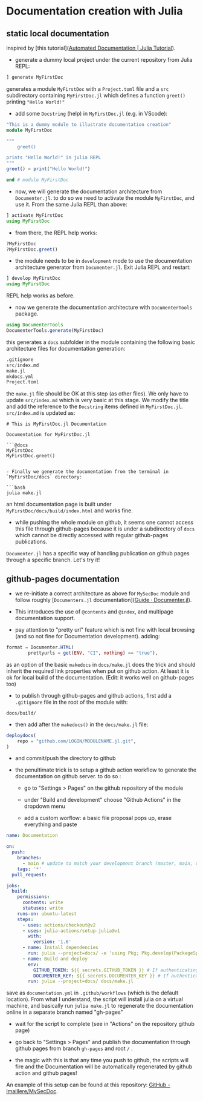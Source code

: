 # Documentation creation with Julia

## static local documentation

inspired by [this tutorial]([Automated Documentation | Julia Tutorial](https://www.matecdev.com/posts/julia-documentation.html)).

- generate a dummy local project under the current repository from Julia REPL:

```julia
] generate MyFirstDoc
```

generates a module `MyFirstDoc` with a `Project.toml` file and a `src` subdirectory containing `MyFirstDoc.jl` which defines a function `greet()` printing `"Hello World!"`

- add some `Docstring` (help) in `MyFirstDoc.jl` (e.g. in VScode):

```julia
"This is a dummy module to illustrate documentation creation"
module MyFirstDoc

"""
    greet() 

prints "Hello World!" in julia REPL
"""
greet() = print("Hello World!")

end # module MyFirstDoc
```

- now, we will generate the documentation architecture from `Documenter.jl`. to do so we need to activate the module `MyFirstDoc`, and use it. From the same Julia REPL than above:

```julia
] activate MyFirstDoc
using MyFirstDoc
```

- from there, the REPL help works:

```julia
?MyFirstDoc
?MyFirstDoc.greet()
```

- the module needs to be in `development` mode to use the documentation architecture generator from `Documenter.jl`. Exit Julia REPL and restart:

```julia
] develop MyFirstDoc
using MyFirstDoc
```

REPL help works as before.

- now we generate the documentation architecture with `DocumenterTools` package.

```julia
using DocumenterTools
DocumenterTools.generate(MyFirstDoc)
```

this generates a `docs` subfolder in the module containing the following basic architecture files for documentation generation:

```julia
.gitignore
src/index.md
make.jl
mkdocs.yml
Project.toml
```

the `make.jl` file should be OK at this step (as other files). We only have to update `src/index.md` which is very basic at this stage. We modify the title and add the reference to the `Docstring` items defined in `MyFirstDoc.jl`. `src/index.md` is updated as:

```
# This is MyFirstDoc.jl Documentation

Documentation for MyFirstDoc.jl

```@docs
MyFirstDoc
MyFirstDoc.greet()
```
```

- Finally we generate the documentation from the terminal in `MyFirstDoc/docs` directory:

```bash
julia make.jl
```

an html documentation page is built under `MyFirstDoc/docs/build/index.html`  and works fine.

- while pushing the whole module on github, it seems one cannot access this file through github-pages because it is under a subdirectory of `docs` which cannot be directly accessed with regular github-pages publications. 

`Documenter.jl` has a specific way of handling publication on github pages through a specific branch. Let's try it!

## github-pages documentation

- we re-initiate a correct architecture as above for `MySecDoc` module and follow roughly [`Documenters.jl` documentation]([Guide · Documenter.jl](https://documenter.juliadocs.org/dev/man/guide/)).

- This introduces the use of `@contents` and `@index`, and multipage documentation support.

- pay attention to "pretty url" feature which is not fine with local browsing (and so not fine for Documentation development). adding:

```julia
format = Documenter.HTML(
        prettyurls = get(ENV, "CI", nothing) == "true"),
```

as an option of the basic `makedocs` in `docs/make.jl` does the trick and should inherit the required link properties when put on github action. At least it is ok for local build of the documentation. (Edit: it works well on github-pages too)

- to publish through github-pages and github actions, first add a `.gitignore` file in the root of the module with:

```
docs/build/
```

- then add after the `makedocs()` in the `docs/make.jl` file:

```julia
deploydocs(
    repo = "github.com/LOGIN/MODULENAME.jl.git",
)
```

- and commit/push the directory to github



- the penultimate trick is to setup a github action workflow to generate the documentation on github server. to do so :
  
  - go to "Settings > Pages" on the github repository of the module
  
  - under "Build and development" choose "Github Actions" in the dropdown menu
  
  - add a custom worflow: a basic file proposal pops up, erase everything and paste

```yml
name: Documentation

on:
  push:
    branches:
      - main # update to match your development branch (master, main, dev, trunk, ...)
    tags: '*'
  pull_request:

jobs:
  build:
    permissions:
      contents: write
      statuses: write
    runs-on: ubuntu-latest
    steps:
      - uses: actions/checkout@v2
      - uses: julia-actions/setup-julia@v1
        with:
          version: '1.6'
      - name: Install dependencies
        run: julia --project=docs/ -e 'using Pkg; Pkg.develop(PackageSpec(path=pwd())); Pkg.instantiate()'
      - name: Build and deploy
        env:
          GITHUB_TOKEN: ${{ secrets.GITHUB_TOKEN }} # If authenticating with GitHub Actions token
          DOCUMENTER_KEY: ${{ secrets.DOCUMENTER_KEY }} # If authenticating with SSH deploy key
        run: julia --project=docs/ docs/make.jl
```

save as `documentation.yml` in `.github/workflows` (which is the default location). From what I understand, the script will install julia on a virtual machine, and basically run `julia make.jl` to regenerate the documentation online in a separate branch named "gh-pages"

- wait for the script to complete (see in "Actions" on the repository github page)

- go back to "Settings > Pages" and publish the documentation through github pages  from branch `gh-pages` and root `/` .

- the magic with this is that any time you push to github, the scripts will fire and the Documentation will be automatically regenerated by github action and github pages!



An example of this setup can be found at this repository: [GitHub - lmaillere/MySecDoc](https://github.com/lmaillere/MySecDoc).


